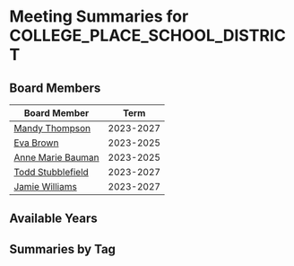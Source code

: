 # Meeting Summaries for COLLEGE_PLACE_SCHOOL_DISTRICT

## Board Members

| Board Member       | Term           |
|--------------------|----------------|
| [Mandy Thompson](board_member_305.md) | 2023-2027 |
| [Eva Brown](board_member_306.md) | 2023-2025 |
| [Anne Marie Bauman](board_member_307.md) | 2023-2025 |
| [Todd Stubblefield](board_member_308.md) | 2023-2027 |
| [Jamie Williams](board_member_309.md) | 2023-2027 |

## Available Years

## Summaries by Tag
